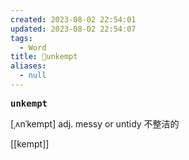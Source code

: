 ```yaml
---
created: 2023-08-02 22:54:01
updated: 2023-08-02 22:54:07
tags:
  - Word
title: 📖unkempt
aliases:
  - null
---
```


<pre><strong>unkempt</strong></pre>
[ˌʌnˈkempt]
adj. messy or untidy 不整洁的

[[kempt]]